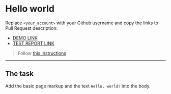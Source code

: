 # Hello world
Replace `<your_account>` with your Github username and copy the links to Pull Request description:
- [DEMO LINK](https://vladyslav-lyshchuk.github.io/layout_hello-world/)
- [TEST REPORT LINK](https://vladyslav-lyshchuk.github.io/layout_hello-world/report/html_report/)

> Follow [this instructions](https://mate-academy.github.io/layout_task-guideline/#how-to-solve-the-layout-tasks-on-github)
___

## The task
Add the basic page markup and the text `Hello, world!` into the body.
